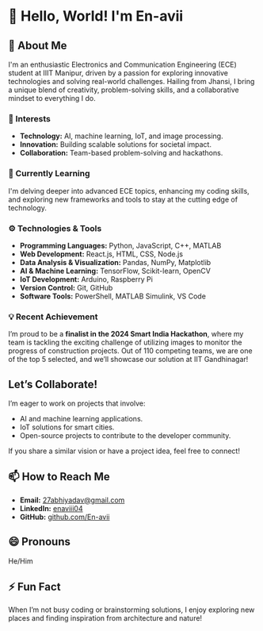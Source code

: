# 👋 Hello, World! I'm En-avii  

## 🌟 About Me  
I'm an enthusiastic Electronics and Communication Engineering (ECE) student at IIIT Manipur, driven by a passion for exploring innovative technologies and solving real-world challenges. Hailing from Jhansi, I bring a unique blend of creativity, problem-solving skills, and a collaborative mindset to everything I do.

### 👀 Interests  
- **Technology:** AI, machine learning, IoT, and image processing.  
- **Innovation:** Building scalable solutions for societal impact.  
- **Collaboration:** Team-based problem-solving and hackathons.  

### 🌱 Currently Learning  
I'm delving deeper into advanced ECE topics, enhancing my coding skills, and exploring new frameworks and tools to stay at the cutting edge of technology.  

### ⚙️ Technologies & Tools  
- **Programming Languages:** Python, JavaScript, C++, MATLAB  
- **Web Development:** React.js, HTML, CSS, Node.js  
- **Data Analysis & Visualization:** Pandas, NumPy, Matplotlib  
- **AI & Machine Learning:** TensorFlow, Scikit-learn, OpenCV  
- **IoT Development:** Arduino, Raspberry Pi  
- **Version Control:** Git, GitHub  
- **Software Tools:** PowerShell, MATLAB Simulink, VS Code  

### 💡 Recent Achievement  
I’m proud to be a **finalist in the 2024 Smart India Hackathon**, where my team is tackling the exciting challenge of utilizing images to monitor the progress of construction projects. Out of 110 competing teams, we are one of the top 5 selected, and we’ll showcase our solution at IIT Gandhinagar!  

##  Let’s Collaborate!  
I’m eager to work on projects that involve:  
- AI and machine learning applications.  
- IoT solutions for smart cities.  
- Open-source projects to contribute to the developer community.  

If you share a similar vision or have a project idea, feel free to connect!

## 📫 How to Reach Me  
- **Email:** [27abhiyadav@gmail.com](mailto:27abhiyadav@gmail.com)  
- **LinkedIn:** [enaviii04](https://www.linkedin.com/in/enaviii04)  
- **GitHub:** [github.com/En-avii](https://github.com/En-avii)  

## 😄 Pronouns  
He/Him  

## ⚡ Fun Fact  
When I’m not busy coding or brainstorming solutions, I enjoy exploring new places and finding inspiration from architecture and nature!  
